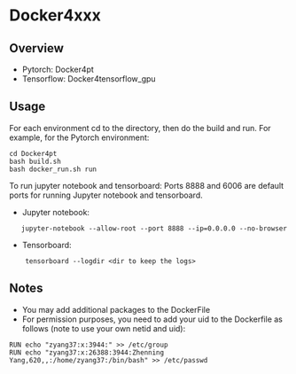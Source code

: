 # Docker4xxx

## Overview
- Pytorch: Docker4pt
- Tensorflow: Docker4tensorflow_gpu

## Usage
For each environment cd to the directory, then do the build and run. For example, for the Pytorch environment:
```
cd Docker4pt
bash build.sh
bash docker_run.sh run
```
To run jupyter notebook and tensorboard:
Ports 8888 and 6006 are default ports for running Jupyter notebook and tensorboard.
- Jupyter notebook: 
```
   jupyter-notebook --allow-root --port 8888 --ip=0.0.0.0 --no-browser
```
- Tensorboard: 
```
    tensorboard --logdir <dir to keep the logs>
```


## Notes
 - You may add additional packages to the DockerFile
 - For permission purposes, you need to add your uid to the Dockerfile as follows (note to use your own netid and uid):
```
RUN echo "zyang37:x:3944:" >> /etc/group
RUN echo "zyang37:x:26388:3944:Zhenning Yang,620,,:/home/zyang37:/bin/bash" >> /etc/passwd
```
